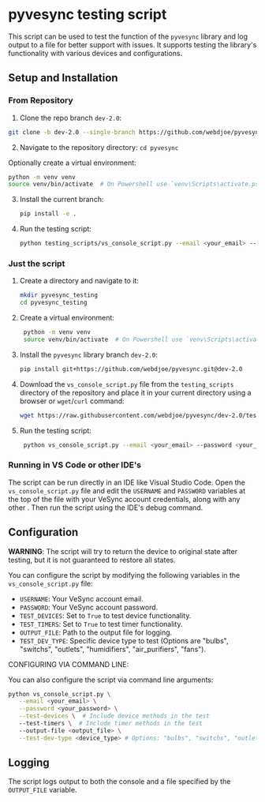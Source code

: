 # pyvesync testing script

This script can be used to test the function of the `pyvesync` library and log output to a file for better support with issues. It supports testing the library's functionality with various devices and configurations.

## Setup and Installation

### From Repository

1. Clone the repo branch `dev-2.0`:

```bash
git clone -b dev-2.0 --single-branch https://github.com/webdjoe/pyvesync.git
```

2. Navigate to the repository directory: `cd pyvesync`

Optionally create a virtual environment:

   ```bash
   python -m venv venv
   source venv/bin/activate  # On Powershell use `venv\Scripts\activate.ps1`
   ```

3. Install the current branch:

   ```bash
   pip install -e .
   ```

4. Run the testing script:

   ```bash
   python testing_scripts/vs_console_script.py --email <your_email> --password <your_password> [optional arguments]
    ```

### Just the script

1. Create a directory and navigate to it:

   ```bash
   mkdir pyvesync_testing
   cd pyvesync_testing
   ```

2. Create a virtual environment:

   ```bash
    python -m venv venv
    source venv/bin/activate  # On Powershell use `venv\Scripts\activate.ps1`
    ```

3. Install the `pyvesync` library branch `dev-2.0`:

   ```bash
   pip install git+https://github.com/webdjoe/pyvesync.git@dev-2.0
   ```

4. Download the `vs_console_script.py` file from the `testing_scripts` directory of the repository and place it in your current directory using a browser or `wget`/`curl` command:

   ```bash
   wget https://raw.githubusercontent.com/webdjoe/pyvesync/dev-2.0/testing_scripts/vs_console_script.py
   ```

5. Run the testing script:

   ```bash
    python vs_console_script.py --email <your_email> --password <your_password> [optional arguments]
    ```

### Running in VS Code or other IDE's

The script can be run directly in an IDE like Visual Studio Code. Open the `vs_console_script.py` file and edit the `USERNAME` and `PASSWORD` variables at the top of the file with your VeSync account credentials, along with any other . Then run the script using the IDE's debug command.

## Configuration

**WARNING**: The script will try to return the device to original state after testing, but it is not guaranteed to restore all states.

You can configure the script by modifying the following variables in the `vs_console_script.py` file:

- `USERNAME`: Your VeSync account email.
- `PASSWORD`: Your VeSync account password.
- `TEST_DEVICES`: Set to `True` to test device functionality.
- `TEST_TIMERS`: Set to `True` to test timer functionality.
- `OUTPUT_FILE`: Path to the output file for logging.
- `TEST_DEV_TYPE`: Specific device type to test (Options are  "bulbs", "switchs", "outlets", "humidifiers", "air_purifiers", "fans").

CONFIGURING VIA COMMAND LINE:

You can also configure the script via command line arguments:

```bash
python vs_console_script.py \
   --email <your_email> \
   --password <your_password> \
   --test-devices \  # Include device methods in the test
   --test-timers \  # Include timer methods in the test
   --output-file <output_file> \
   --test-dev-type <device_type> # Options: "bulbs", "switchs", "outlets", "humidifiers", "air_purifiers", "fans"
```

## Logging

The script logs output to both the console and a file specified by the `OUTPUT_FILE` variable.
